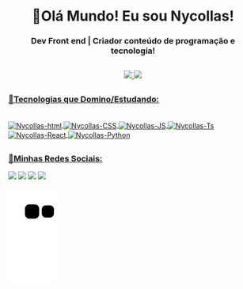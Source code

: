  
<h1 align="center">👋Olá Mundo! Eu sou Nycollas!</h1>


<h3 align="center"> Dev Front end | Criador conteúdo de programação e tecnologia!</h3>

##

<div align="center">
  <a href="hhttps://github.com/NycollasSantos">
  <img height="180em" src="https://github-readme-stats.vercel.app/api?username=NycollasSantos&show_icons=true&theme=dark&include_all_commits=true&count_private=true"/>
  <img height="180em" src="https://github-readme-stats.vercel.app/api/top-langs/?username=NycollasSantos&layout=compact&langs_count=7&theme=dark"/>
</div>

##
  
  ### 💪Tecnologias que Domino/Estudando:
  <div style="display: inline_block"><br>
  <img align="center" alt="Nycollas-html" height="60" width="120" src="https://img.shields.io/badge/HTML-239120?style=for-the-badge&logo=html5&logoColor=white">
  <img align="center" alt="Nycollas-CSS" height="60" width="120" src="https://img.shields.io/badge/CSS3-1572B6?style=for-the-badge&logo=css3&logoColor=white">
  <img align="center" alt="Nycollas-JS" height="60" width="120" src="https://img.shields.io/badge/JavaScript-F7DF1E?style=for-the-badge&logo=javascript&logoColor=black">
  <img align="center" alt="Nycollas-Ts" height="60" width="120" src="https://img.shields.io/badge/TypeScript-007ACC?style=for-the-badge&logo=typescript&logoColor=white">
  <img align="center" alt="Nycollas-React" height="60" width="120" src="https://img.shields.io/badge/React-20232A?style=for-the-badge&logo=react&logoColor=61DAFB">
  
  
  <img align="center" alt="Nycollas-Python" height="60" width="120" src="https://img.shields.io/badge/Python-3776AB?style=for-the-badge&logo=python&logoColor=white">
 </div>
  
##

  ### 🔗Minhas Redes Sociais:
<div>
  <a href="https://www.youtube.com/channel/UC9ffUKrx6ueEx5-Zr2pK5EQ" target="_blank"><img src="https://img.shields.io/badge/YouTube-FF0000?style=for-the-badge&logo=youtube&logoColor=white" target="_blank"></a>  
  <a href="https://www.instagram.com/eusounycollas/" target="_blank"><img src="https://img.shields.io/badge/Instagram-E4405F?style=for-the-badge&logo=instagram&logoColor=white" target="_blank"></a> 
<a href="https://discord.gg/wagxzStdcR" target="_blank"><img src="https://img.shields.io/badge/Discord-7289DA?style=for-the-badge&logo= discord&logoColor=white" target="_blank"></a> 
  <a href="www.linkedin.com/in/nycollas-santos" target="_blank"><img src="https://img.shields.io/badge/LinkedIn-0077B5?style=for-the-badge&logo=linkedin&logoColor=white" target="_blank"></a>
 
  ![ Animação de cobra ](https://github.com/rafaballerini/rafaballerini/blob/output/github-contribution-grid-snake.svg)
 
</div>
